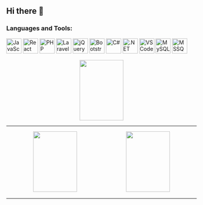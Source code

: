 ## Hi there 👋

### Languages and Tools:
<p align="left">
  <img src="https://cdn.jsdelivr.net/gh/devicons/devicon/icons/javascript/javascript-original.svg" alt="JavaScript" width="40" height="40"/>
  <img src="https://cdn.jsdelivr.net/gh/devicons/devicon/icons/react/react-original.svg" alt="React" width="40" height="40"/>
  <img src="https://cdn.jsdelivr.net/gh/devicons/devicon/icons/php/php-original.svg" alt="PHP" width="40" height="40"/>
    <img src="https://cdn.jsdelivr.net/gh/devicons/devicon/icons/laravel/laravel-plain.svg" alt="Laravel" width="40" height="40"/>
    <img src="https://cdn.jsdelivr.net/gh/devicons/devicon/icons/jquery/jquery-original.svg" alt="jQuery" width="40" height="40"/>
    <img src="https://cdn.jsdelivr.net/gh/devicons/devicon/icons/bootstrap/bootstrap-original.svg" alt="Bootstrap" width="40" height="40"/>
    <img src="https://cdn.jsdelivr.net/gh/devicons/devicon/icons/csharp/csharp-original.svg" alt="C#" width="40" height="40"/>
    <img src="https://cdn.jsdelivr.net/gh/devicons/devicon/icons/dotnetcore/dotnetcore-original.svg" alt=".NET" width="40" height="40"/>
  <img src="https://cdn.jsdelivr.net/gh/devicons/devicon/icons/vscode/vscode-original.svg" alt="VS Code" width="40" height="40"/>
  <img src="https://cdn.jsdelivr.net/gh/devicons/devicon/icons/mysql/mysql-original.svg" alt="MySQL" width="40" height="40"/>
    <img src="https://cdn.jsdelivr.net/gh/devicons/devicon/icons/microsoftsqlserver/microsoftsqlserver-plain.svg" alt="MSSQL" width="40" height="40"/>
</p>

<p align="center">
  <img height="160px" width="48%" src="https://github-readme-stats.vercel.app/api/top-langs/?username=KyawZin-boop&layout=compact&theme=radical">
</p>

---

<p align="center">
  <img height="160px" width="48%" src ="https://github-readme-stats.vercel.app/api?username=KyawZin-boop&theme=react&show_icons=true&hide_border=true&count_private=true">
  <img height="160px" width="48%" src ="https://github-readme-streak-stats.herokuapp.com/?user=KyawZin-boop&theme=react&hide_border=true">
</p>

---

